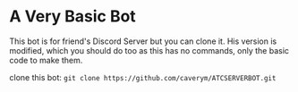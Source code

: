 # A Very Basic Bot
This bot is for friend's Discord Server but you can clone it. His version is modified, which you should do too as this has no commands, only the basic code to make them.


clone this bot: `git clone https://github.com/caverym/ATCSERVERBOT.git`